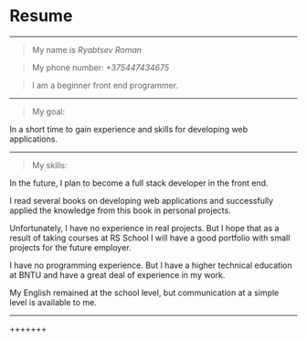 # Resume

*****

>My name is *Ryabtsev Roman*


> My phone number: *+375447434675*


> I am a beginner front end programmer.

*****

> My goal:


In a short time to gain experience and skills for developing web applications.

*****

>My skills:


In the future, I plan to become a full stack developer in the front end.


I read several books on developing web applications and successfully applied the knowledge from this book in personal projects.


Unfortunately, I have no experience in real projects. But I hope that as a result of taking courses at RS School I will have a good portfolio with small projects for the future employer.


I have no programming experience. But I have a higher technical education at BNTU and have a great deal of experience in my work.


My English remained at the school level, but communication at a simple level is available to me.

*****
+++++++